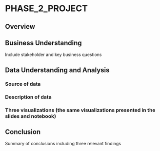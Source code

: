 # PHASE_2_PROJECT
## Overview
## Business Understanding
Include stakeholder and key business questions

## Data Understanding and Analysis
### Source of data
### Description of data
### Three visualizations (the same visualizations presented in the slides and notebook)

## Conclusion
Summary of conclusions including three relevant findings
